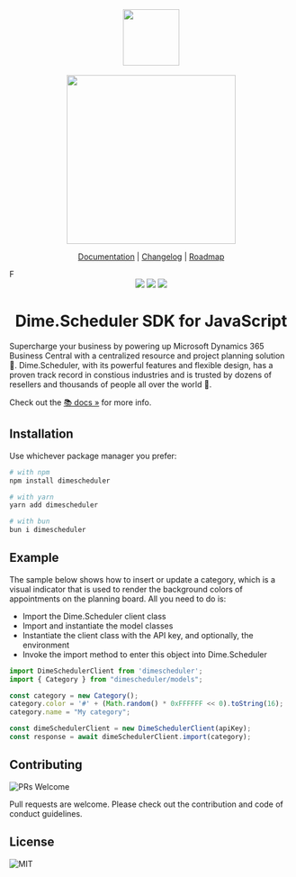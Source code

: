 <div align="center">
<img src="https://cdn.dimescheduler.com/dime-scheduler/v2/logo.svg" height="100px" />
</div>

<br />

<div align="center">
<img src="https://cdn.dimescheduler.com/dime-scheduler/screenshots/ds-screen-8.png" height="300px" />
</div>

<p align="center">
  <a href="https://docs.dimescheduler.com">Documentation</a> |
  <a href="https://docs.dimescheduler.com/history">Changelog</a> |
  <a href="https://docs.dimescheduler.com/roadmap">Roadmap</a>
</p>
F
<div align="center">
  <img src="https://img.shields.io/npm/v/dimescheduler?style=flat-square" />
  <img src="https://img.shields.io/npm/l/dimescheduler?style=flat-square&color=brightgreen" />
  <img src="https://img.shields.io/badge/PRs-welcome-brightgreen.svg?style=flat-square" />
</div>


<h1 align="center"> Dime.Scheduler SDK for JavaScript</h1>

Supercharge your business by powering up Microsoft Dynamics 365 Business Central with a centralized resource and project planning solution 📅. Dime.Scheduler, with its powerful features and flexible design, has a proven track record in constious industries and is trusted by dozens of resellers and thousands of people all over the world 🚀.

Check out the [📚 docs »](https://docs.dimescheduler.com) for more info.

## Installation

Use whichever package manager you prefer:

```bash
# with npm
npm install dimescheduler

# with yarn
yarn add dimescheduler

# with bun
bun i dimescheduler
```

## Example

The sample below shows how to insert or update a category, which is a visual indicator that is used to render the background colors of appointments on the planning board. All you need to do is:
- Import the Dime.Scheduler client class
- Import and instantiate the model classes
- Instantiate the client class with the API key, and optionally, the environment
- Invoke the import method to enter this object into Dime.Scheduler


```javascript
import DimeSchedulerClient from 'dimescheduler';
import { Category } from "dimescheduler/models";

const category = new Category();
category.color = '#' + (Math.random() * 0xFFFFFF << 0).toString(16);
category.name = "My category";

const dimeSchedulerClient = new DimeSchedulerClient(apiKey);
const response = await dimeSchedulerClient.import(category);
```

## Contributing

![PRs Welcome](https://img.shields.io/badge/PRs-welcome-brightgreen.svg?style=flat-square)

Pull requests are welcome. Please check out the contribution and code of conduct guidelines.

## License

![MIT](https://img.shields.io/badge/License-MIT-brightgreen.svg?style=flat-square)


